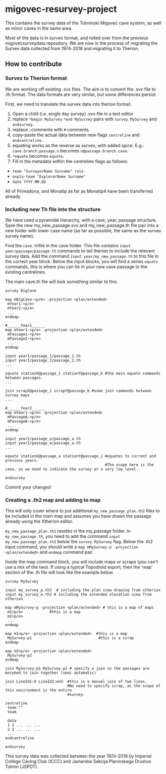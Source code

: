 # migovec-resurvey-project
This contains the survey data of the Tolminski Migovec cave system, as well as minor caves in the same area.

Most of the data is in survex format, and rolled over from the previous migovecsurveydata repository. 
We are now in the process of migrating the Survex data collected from 1974-2018 and migrating it to Therion.

## How to contribute

### Survex to Therion format
We are working off existing .svx files. The aim is to convert the .svx file to .th format. The data formats are very similar, but some differences persist.

First, we need to translate the survex data into therion format.
1. Open a child (i.e. single day survey) .svx file in a text editor 
2. replace `*begin MySurvey` `*end MySurvey` pairs with `survey MySurvey` and `endsurvey`.
3. replace `;`comments with `#` comments.
4. copy-paste the actual data between new flags `centreline` and `endcentreline`.
5. equating works as the reverse as survex, with added spice. E.g.: `cave.branch.passage.n` becomes `n@passage.branch.cave`.
6. `*equate` becomes `equate`.
7. Fill in the metadata within the centreline flags as follows:
 - `team "SurveyorName Surname" role`
 - `explo-team "ExplorerName Surname" `
 - `date YYYY.MM.DD`
 
All of Primadona, and Monatip as far as Monatip4 have been transferred already.

### Including new Th file into the structure
We have used a pyramidal hierarchy, with a cave, year, passage structure.
Save the new my_new_passage.svx and my_new_passage.th file pair into a new folder with lower case name (as far as possible, the same as the survex survey name).

Find the `cave.th`file in the cave folder. This file contains `input year/passage/passage.th` commands to tell therion to include the relevant survey data. Add the command `input year/my_new_passage.th` to this file in the correct year block. 
Below the input blocks, you will find a series `equate` commands, this is where you can tie in your new cave passage to the existing centrelines. 

The main cave.th file will look something similar to this:

```
survey BigCave

map mBigCave-<p/e> -projection <plan/extended>
 mYear1-<p/e>
 mYear2-<p/e>
 ...
endmap

#______Year1______
map mYear1-<p/e> -projection <plan/extended>
 mPassage1-<p/e>
 mPassage2-<p/e>
 ...
endmap

input year1/passage_1/passage_1.th
input year1/passage_2/passage_2.th
...

equate stationX@passage_1 stationY@passage_b #the main equate commands between passages.
...

join scrapX@passage_1 scrapY@passage_b #some join commands between survey maps
...

#______Year2______
map mYear1-<p/e> -projection <plan/extended>
 mPassageA-<p/e>
 mPassageB-<p/e>
 ...
endmap

input year2/passage_a/passage_a.th
input year2/passage_a/passage_a.th
...

equate stationX@passage_a stationY@passage_1 #equates to current and previous years. 
                                             #The scope here is the cave, so we need to indicate the survey at a very low level.

endsurvey
```

Commit your changes!

### Creating a .th2 map and adding to map
This will only cover where to put additional `my_new_passage_plan.th2` files to be included in the main map and assumes you have drawn the passage already using the Xtherion editor.

`my_new_passage_plan.th2` resides in the my_passage folder. In `my_new_passage.th`, you need to add the command `input my_new_passage_plan.th2` below the `survey MySurvey` flag. Below the .th2 input command, you should write a `map mMySurvey-p -projection <plan/extended>` and `endmap` command pair.

Inside the map command block, you will include maps or scraps (you can't use a mix of the two). If using a typical Topodroid export, then the 'map' section of the .th file will look like the example below.
```
survey MySurvey

input my_survey_p.th2  # including the plan view drawing from xtherion
input my_survey_e.th2 # including the extended elevation view from xtherion

map mMySurvey-p -projection <plan/extended> # this is a map of maps
 m1<p/e>            #this is a map
 m2<p/e>
 ...
endmap

map m1<p/e> -projection <plan/extended>  #this is a map
 MySurvey-p1                              #this is a scrap
endmap

map m2<p/e> -projection <plan/extended>
 MySurvey-p2
endmap

join MySurvey-p1 MySurvey-p2 # specify a join so the passages are morphed to join together (semi automatic)

join LineId1:O LineId2:end  #this is a manual join of two lines. 
                            #No need to specify scrap, as the scope of this environment is the entire 
                            #survey.

centreline
 team ""
 team
 
 data 
 1 2 ... ... ...
 2 3 ... ... ...
 ...
endcentreline

endsurvey
```

This survey data was collected between the year 1974-2018 by Imperial College Caving Club (ICCC) and Jamarska Sekcija Planinskega Drustva Tolmin (JSPDT).



